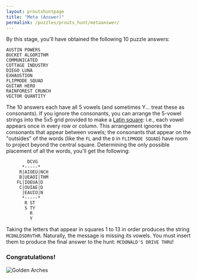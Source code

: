 ```yaml
---
layout: proutshuntpage
title: "Meta (Answer)"
permalink: /puzzles/prouts_hunt/metaanswer/
---
```


By this stage, you'll have obtained the following 10 puzzle answers:

	AUSTIN POWERS
	BUCKET ALGORITHM
	COMMUNICATED
	COTTAGE INDUSTRY
	DIEGO LUNA
	EXHAUSTION
	FLIPMODE SQUAD
	GUITAR HERO
	RAINFOREST CRUNCH
	VECTOR QUANTITY

The 10 answers each have all 5 vowels (and sometimes Y... treat these as consonants). If you ignore the consonants, you can arrange the 5-vowel strings into the 5x5 grid provided to make a [Latin square](https://en.wikipedia.org/wiki/Latin_square): i.e., each vowel appears once in every row or column. This arrangement ignores the consonants that appear between vowels; the consonants that appear on the "outsides" of the words (like the <code>FL</code> and the <code>D</code> in <code>FLIPMODE SQUAD</code>) have room to project beyond the central square. Determining the only possible placement of all the words, you'll get the following:

            DCVG
          *-----*
         R|AIOEU|NCH
         B|UEAOI|THM
        FL|IOEUA|D
         C|OUIAE|D
          |EAUIO|N
          *-----*
           R ST
           S TY
             R
             Y

Taking the letters that appear in squares 1 to 13 in order produces the string <code>MCDNLDSDRVTHR</code>. Naturally, the message is missing its vowels. You must insert them to produce the final answer to the hunt: <code>MCDONALD'S DRIVE THRU</code>!

### Congratulations!

![Golden Arches](../meta-image.jpg)